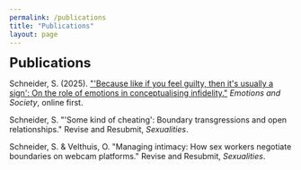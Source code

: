 ```yaml
---
permalink: /publications
title: "Publications"
layout: page
---
```


<font size="5">**Publications**</font><br />

Schneider, S. (2025). ["'Because like if you feel guilty, then it's usually a sign': On the role of emotions in conceptualising infidelity."](https://doi.org/10.1332/26316897Y2025D000000056) *Emotions and Society*, online first. 

Schneider, S. "'Some kind of cheating': Boundary transgressions and open relationships." Revise and Resubmit, *Sexualities*.

Schneider, S. & Velthuis, O. "Managing intimacy: How sex workers negotiate boundaries on webcam platforms." Revise and Resubmit, *Sexualities*.
